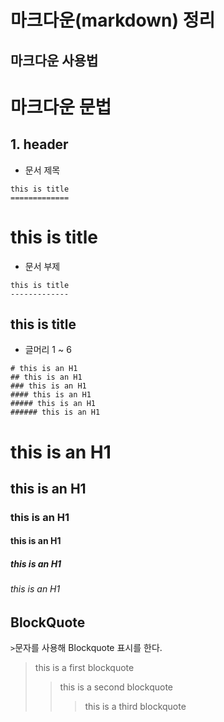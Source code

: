 마크다운(markdown) 정리
=============


마크다운 사용법
---------------



# 마크다운 문법

## 1. header

+ 문서 제목

```
this is title
=============
```


this is title
=============

+ 문서 부제

```
this is title
-------------
```


this is title
-------------

+ 글머리 1 ~ 6


```
# this is an H1
## this is an H1
### this is an H1
#### this is an H1
##### this is an H1
###### this is an H1
```
# this is an H1
## this is an H1
### this is an H1
#### this is an H1
##### this is an H1
###### this is an H1

## BlockQuote

```>```문자를 사용해 Blockquote 표시를 한다.

> this is a first blockquote
> > this is a second blockquote
> > > this is a third blockquote

